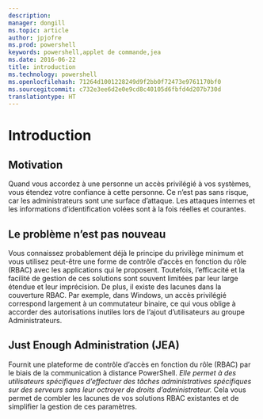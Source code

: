 ```yaml
---
description: 
manager: dongill
ms.topic: article
author: jpjofre
ms.prod: powershell
keywords: powershell,applet de commande,jea
ms.date: 2016-06-22
title: introduction
ms.technology: powershell
ms.openlocfilehash: 71264d1001228249d9f2bb0f72473e9761170bf0
ms.sourcegitcommit: c732e3ee6d2e0e9cd8c40105d6fbfd4d207b730d
translationtype: HT
---
```

# <a name="introduction"></a>Introduction

##  <a name="motivation"></a>**Motivation**  
Quand vous accordez à une personne un accès privilégié à vos systèmes, vous étendez votre confiance à cette personne.
Ce n’est pas sans risque, car les administrateurs sont une surface d’attaque.
Les attaques internes et les informations d’identification volées sont à la fois réelles et courantes.

##  <a name="not-a-new-problem"></a>**Le problème n’est pas nouveau**  
Vous connaissez probablement déjà le principe du privilège minimum et vous utilisez peut-être une forme de contrôle d’accès en fonction du rôle (RBAC) avec les applications qui le proposent.
Toutefois, l’efficacité et la facilité de gestion de ces solutions sont souvent limitées par leur large étendue et leur imprécision.
De plus, il existe des lacunes dans la couverture RBAC.
Par exemple, dans Windows, un accès privilégié correspond largement à un commutateur binaire, ce qui vous oblige à accorder des autorisations inutiles lors de l’ajout d’utilisateurs au groupe Administrateurs.

##  <a name="just-enough-administration-jea"></a>**Just Enough Administration (JEA)** 
Fournit une plateforme de contrôle d’accès en fonction du rôle (RBAC) par le biais de la communication à distance PowerShell.
*Elle permet à des utilisateurs spécifiques d’effectuer des tâches administratives spécifiques sur des serveurs sans leur octroyer de droits d’administrateur.*
Cela vous permet de combler les lacunes de vos solutions RBAC existantes et de simplifier la gestion de ces paramètres.

